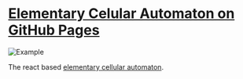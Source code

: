 
# [Elementary Celular Automaton on GitHub Pages](https://pmerka.github.io/React-elementary-cellular-automata/)
![Example](https://github.com/PMerka/React-elementary-cellular-automata/examaple.png)

The react based [elementary cellular automaton](https://en.wikipedia.org/wiki/Elementary_cellular_automaton).
